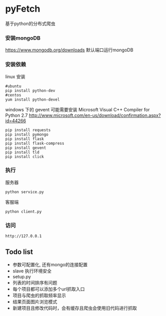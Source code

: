 # pyFetch

基于python的分布式爬虫

### 安装mongoDB

https://www.mongodb.org/downloads
默认端口运行mongoDB

### 安装依赖

linux 安装

    #ubuntu
    pip install python-dev
    #centos
    yum install python-devel


windows 下的 gevent 可能需要安装 Microsoft Visual C++ Compiler for Python 2.7 http://www.microsoft.com/en-us/download/confirmation.aspx?id=44266

    pip install requests
    pip install pymongo
    pip install flask
    pip install flask-compress
    pip install gevent
    pip install tld
    pip install click
### 执行

服务器

    python service.py

客服端

    python client.py

### 访问

    http://127.0.0.1


## Todo list

- 参数可配置化, 还有mongo的连接配置
- slave 执行环境安全
- setup.py
- 列表的时间排序有问题
- 每个项目都可以添加多个url抓取入口
- 项目与爬虫的抓取频率显示
- 结果页面图片浏览模式
- 新建项目且修改代码时，会有缓存且爬虫会使用旧代码进行抓取